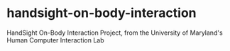 # handsight-on-body-interaction
HandSight On-Body Interaction Project, from the University of Maryland's Human Computer Interaction Lab
